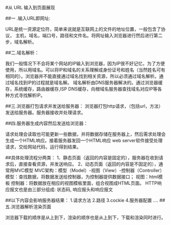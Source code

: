 #从 URL 输入到页面展现


##一 .输入URL即网址:

URL是统一资源定位符，简单来说就是互联网上的文件的地址位置，一般包含了协议， 主机，域名，端口号，路径和文件名。将网址输入浏览器进行然后进行第二步，域名解析。

##二.域名解析：

 我们一般情况下不会将某个网站的IP输入到浏览器，因为IP很不好记忆，为了方便使用，所以用域名。可以将IP和域名的关系理解成身份证号和姓名（当然姓名可有相同的）。浏览器并不能直接通过域名找到相关资源，所以必须通过域名解析。通过域名找到IP的过程就是域名解。
     域名解析由DNS服务器解决的。通过浏览器缓存，系统缓存，路由器缓存,ISP DNS缓存，向根域名服务器查找域名对应IP等各种方式寻找解析IP。

##三.浏览器打包请求并发送给服务器：
浏览器打包http请求，（包括url，方法）发送给服务器。服务器接收并处理请求。

##四.服务器生成内容然后发送给浏览器：

请求处理会读取也可能更新一些数据，并将数据存储在服务器上，然后需求处理会生成一个HTML响应。接着服务器发回一个HTML响应
web server软件接受处理请求，交给网站代码，运行得到结果。

##具体处理流程分两类：
1、静态页面（返回的内容是固定的），服务器在收到请求后，直接查看资源，并发送响应。
2、动态页面（返回的内容是不固定的），通常用MVC模型
MVC架构：模型（Model）-视图（View）-控制器（Controller）
模型：查找数据，将数据发送给控制器，为控制器提供数据接口；
视图：html模板
控制器：将数据放在相应的视图模板里面，组合视图成HTML页面。
HTTP响应报文也是由三部分组成: 状态码, 响应报头和响应报文

##以下内容会影响服务器结果：
1.请求方法
2.路径
3.cockie
4.服务器配置
....
##五.浏览器解析渲染页面

浏览器下载的顺序是从上到下，渲染的顺序也是从上到下，下载和渲染同时进行。